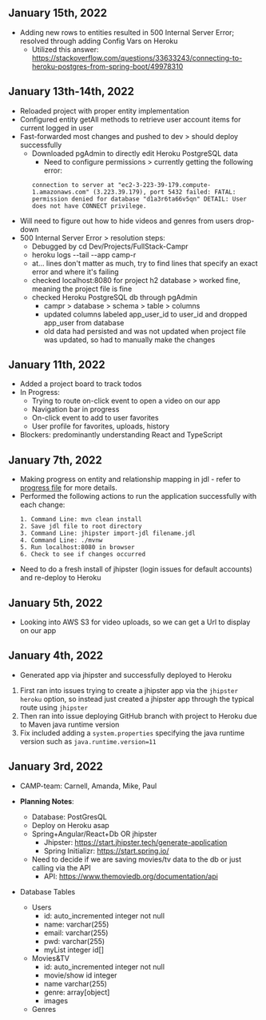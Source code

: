 ## January 15th, 2022
* Adding new rows to entities resulted in 500 Internal Server Error; resolved through adding Config Vars on Heroku
  - Utilized this answer: https://stackoverflow.com/questions/33633243/connecting-to-heroku-postgres-from-spring-boot/49978310

## January 13th-14th, 2022
* Reloaded project with proper entity implementation
* Configured entity getAll methods to retrieve user account items for current logged in user
* Fast-forwarded most changes and pushed to dev > should deploy successfully
  * Downloaded pgAdmin to directly edit Heroku PostgreSQL data
    - Need to configure permissions > currently getting the following error:
    ```
    connection to server at "ec2-3-223-39-179.compute-1.amazonaws.com" (3.223.39.179), port 5432 failed: FATAL: permission denied for database "d1a3r6ta66v5qn" DETAIL: User does not have CONNECT privilege.
    ```
* Will need to figure out how to hide videos and genres from users drop-down
* 500 Internal Server Error > resolution steps:
    - Debugged by cd Dev/Projects/FullStack-Campr
    - heroku logs --tail --app camp-r
    - at... lines don't matter as much, try to find lines that specify an exact error and where it's failing
    - checked localhost:8080 for project h2 database > worked fine, meaning the project file is fine
    - checked Heroku PostgreSQL db through pgAdmin
        - campr > database > schema > table > columns
        - updated columns labeled app_user_id to user_id and dropped app_user from database
        - old data had persisted and was not updated when project file was updated, so had to manually make the changes

## January 11th, 2022
* Added a project board to track todos
* In Progress:
    - Trying to route on-click event to open a video on our app
    - Navigation bar in progress
    - On-click event to add to user favorites
    - User profile for favorites, uploads, history
* Blockers: predominantly understanding React and TypeScript

## January 7th, 2022
* Making progress on entity and relationship mapping in jdl - refer to [progress file](jdl-entity-files/jdl-progress-log.md) for more details.
* Performed the following actions to run the application successfully with each change:
    ```
    1. Command Line: mvn clean install
    2. Save jdl file to root directory
    3. Command Line: jhipster import-jdl filename.jdl
    4. Command Line: ./mvnw
    5. Run localhost:8080 in browser
    6. Check to see if changes occurred
    ```
* Need to do a fresh install of jhipster (login issues for default accounts) and re-deploy to Heroku

## January 5th, 2022
* Looking into AWS S3 for video uploads, so we can get a Url to display on our app

## January 4th, 2022
* Generated app via jhipster and successfully deployed to Heroku
1. First ran into issues trying to create a jhipster app via the `jhipster heroku` option, so instead just created a jhipster app through the typical route using `jhipster`
2. Then ran into issue deploying GitHub branch with project to Heroku due to Maven java runtime version
2. Fix included adding a `system.properties` specifying the java runtime version such as `java.runtime.version=11`

## January 3rd, 2022
* CAMP-team: Carnell, Amanda, Mike, Paul

* **Planning Notes**:
    * Database: PostGresQL
    * Deploy on Heroku asap
    * Spring+Angular/React+Db OR jhipster
        - Jhipster: https://start.jhipster.tech/generate-application
        - Spring Initializr: https://start.spring.io/
    * Need to decide if we are saving movies/tv data to the db or just calling via the API
        - API: https://www.themoviedb.org/documentation/api

* Database Tables
    * Users
        - id: auto_incremented integer not null
        - name: varchar(255)
        - email: varchar(255)
        - pwd: varchar(255)
        - myList integer id[]
    * Movies&TV
        - id: auto_incremented integer not null
        - movie/show id integer
        - name varchar(255)
        - genre: array[object]
        - images
    * Genres
